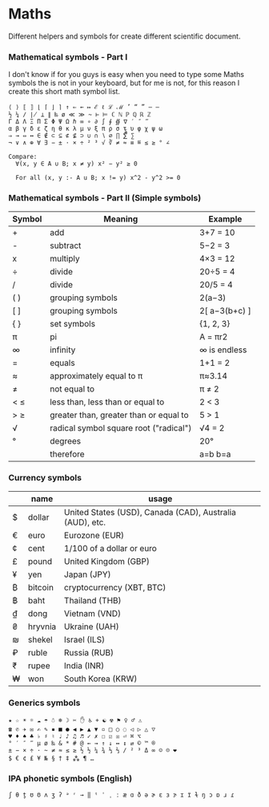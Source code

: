 # Maths
Different helpers and symbols for create different scientific document.

### Mathematical symbols - Part I 
I don't know if for you guys is easy when you need to type some Maths symbols the is not in your keyboard, but for me is not, for this reason I create this short math symbol list.
```
⟨ ⟩ ⟦ ⟧ ⌊ ⌈ ⌋ ⌉ ↑ ⇐ ← ↦ ℰ ℓ ℒ ℳ ’ “ ” – —
½ ¼ ∕ ∤ ⊥ ∥ ‰ ø ≪ ≫ ~ ⊢ ⊨ ℂ ℕ ℙ ℚ ℝ ℤ 
Γ Δ Λ Ξ Π Σ Φ Ψ Ω ℏ ∞ ∘ ∂ ∫ ∮ ∯ ∇ ′ ″ ‴ 
α β γ δ ε ζ η θ κ λ μ ν ξ π ρ σ τ υ φ χ ψ ω
⇒ → ⇔ ↔ ∈ ∉ ⊂ ⊆ ⊄ ⊈ ⊃ ∪ ∩ ∖ ∅ ∏ ∑̅̂⃗̇̈ ∑
¬ ∨ ∧ ⊕ ∀ ∃ − ± · × ÷ ² ³ √ ∛ ≠ ≈ ≡ ≝ ≤ ≥ ° ∠

Compare:
  ∀(x, y ∈ A ∪ B; x ≠ y) x² − y² ≥ 0

  For all (x, y :- A u B; x != y) x^2 - y^2 >= 0

```

### Mathematical symbols - Part II (Simple symbols)
| Symbol        | Meaning       |Example      |
| ------------- | ------------- |------------- |
| +  | add  |3+7 = 10  |
| -  | subtract  |5−2 = 3  |
| x  | multiply  |4×3 = 12  |
| ÷  | divide  | 20÷5 = 4  |
| /  | divide  | 20/5 = 4  |
| ( )  | grouping symbols  |2(a−3)  |
| [ ]  | grouping symbols  | 2[ a−3(b+c) ]  |
| { }  | set symbols  |{1, 2, 3}  |
| π  | pi  |A = πr2  |
| ∞  | infinity  |∞ is endless  |
| =  | equals |1+1 = 2  |
| ≈  | approximately equal to π  | π≈3.14  |
| ≠  |  not equal to  |π ≠ 2  |
| < ≤  | less than, less than or equal to  | 2 < 3  |
| > ≥  | greater than, greater than or equal to  | 5 > 1  |
| √  | radical symbol 	square root ("radical") | √4 = 2  |
| °  | degrees  | 20°  |
|   | therefore  | a=b b=a  |


### Currency symbols
|      | name 	     | usage        |
| -----|-------------|--------------|
|$     | dollar	     | United States (USD), Canada (CAD), Australia (AUD), etc. |
|€     | euro	     | Eurozone (EUR) |
|¢     | cent	     | 1/100 of a dollar or euro |
|£     | pound	     | United Kingdom (GBP) |
|¥     | yen	     | Japan (JPY) |
|₿     | bitcoin	 | cryptocurrency (XBT, BTC) |
|฿     | baht	     | Thailand (THB) |
|₫     | dong	     | Vietnam (VND) |
|₴     | hryvnia	 | Ukraine (UAH) |
|₪     | shekel	     | Israel (ILS) |
|₽     | ruble	     | Russia (RUB) |
|₹      | rupee	      | India (INR) |
|₩     | won	     | South Korea (KRW) |

### Generics symbols
```
★ ☆ ☀ ☼ ☁ ☂ ☃ ❄ ☽ ✂ ✋ ♿ ⌖ ☯ ☢ ⚑ ♀ ♂ ⚠︎
☎ ✆ ✈ ✉ ✍ ✎ ▪ ■ ● ◀︎ ▶︎ ▲ ▼ ▫︎ □ ○ ◌ ◁︎ ▷ △ ▽
♥ ♦ ♠ ♣ ♭ ♯ ♮ ♩ ♪ ♫ ♬ ✓ ✗ ☐ ☑︎ ☒ ⏎ ⌘ ⌥
° ′ ″ ‴ µ ø ‰ & * # @ ← → ↑ ↓ ↔︎ ↕︎ ⇄ © ™ ®
± − × ÷ · ~ ≠ ≈ ≤ ≥ ½ ½ ¼ ¾ ⅓ ⅔ ∕ ² ³ Δ ∞ ☺ ☹ ❤
$ € ¢ £ ¥ № § † ‡ ⁂ ¶ …
```

### IPA phonetic symbols (English)
```
ʃ θ t̬ ʊ ʊ̈ ʌ ʒ ʔ ᵊ ʳ → ‖ ᵗ ˈ ˌ ː æ ɑ ð ə ɚ ɛ ɜ ɝ ɪ ɪ̈ ɫ ŋ ɔ ɒ ɹ ɾ
```
